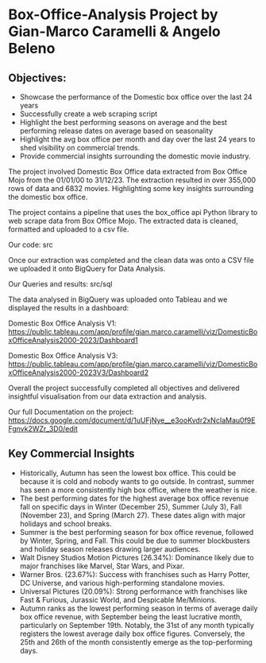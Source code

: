 # Box-Office-Analysis Project by Gian-Marco Caramelli & Angelo Beleno
## Objectives:
- Showcase the performance of the Domestic box office over the last 24 years
- Successfully create a web scraping script 
- Highlight the best performing seasons on average and the best performing release dates on average based on seasonality 
- Highlight the avg box office per month and day over the last 24 years to shed visibility on commercial trends.
- Provide commercial insights surrounding the domestic movie industry.

The project involved Domestic Box Office data extracted from Box Office Mojo from the 01/01/00 to 31/12/23.  The extraction resulted in over 355,000 rows of data and 6832 movies. Highlighting some key insights surrounding the domestic box office.

The project contains a pipeline that uses the box_office api Python library to web scrape data from Box Office Mojo. The extracted data is cleaned, formatted and uploaded to a csv file.

Our code:  src

Once our extraction was completed and the clean data was onto a CSV file we uploaded it onto BigQuery for Data Analysis.

Our Queries and results: src/sql

The data analysed in BigQuery was uploaded onto Tableau and we displayed the results in a dashboard:

Domestic Box Office Analysis V1: https://public.tableau.com/app/profile/gian.marco.caramelli/viz/DomesticBoxOfficeAnalysis2000-2023/Dashboard1 

Domestic Box Office Analysis V3: https://public.tableau.com/app/profile/gian.marco.caramelli/viz/DomesticBoxOfficeAnalysis2000-2023V3/Dashboard2 


Overall the project successfully completed all objectives and delivered insightful visualisation from our data extraction and analysis. 

Our full Documentation on the project: 
https://docs.google.com/document/d/1uUFjNye__e3ooKvdr2xNcIaMau0f9EFgnvk2WZr_3D0/edit 
## Key Commercial Insights
- Historically, Autumn has seen the lowest box office. This could be because it is cold and nobody wants to go outside. In contrast, summer has seen a more consistently high box office, where the weather is nice.
- The best performing dates for the highest average box office revenue fall on specific days in Winter (December 25), Summer (July 3), Fall (November 23), and Spring (March 27). These dates align with major holidays and school breaks.
- Summer is the best performing season for box office revenue, followed by Winter, Spring, and Fall. This could be due to summer blockbusters and holiday season releases drawing larger audiences.
- Walt Disney Studios Motion Pictures (26.34%):
Dominance likely due to major franchises like Marvel, Star Wars, and Pixar.
- Warner Bros. (23.67%):
Success with franchises such as Harry Potter, DC Universe, and various high-performing standalone movies.
- Universal Pictures (20.09%):
Strong performance with franchises like Fast & Furious, Jurassic World, and Despicable Me/Minions.
- Autumn ranks as the lowest performing season in terms of average daily box office revenue, with September being the least lucrative month, particularly on September 19th. Notably, the 31st of any month typically registers the lowest average daily box office figures. Conversely, the 25th and 26th of the month consistently emerge as the top-performing days.
